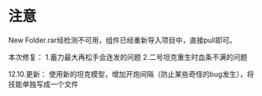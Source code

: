 # 注意

New Folder.rar经检测不可用，组件已经重新导入项目中，直接pull即可。

本次修复：
1.蓄力最大再松手会连发的问题
2.二号坦克重生时血条不满的问题

12.10.更新：
使用新的坦克模型，增加开炮间隔（防止某些奇怪的bug发生），将技能单独写成一个文件